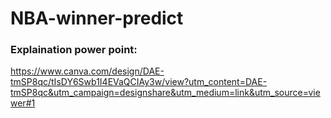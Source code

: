 # NBA-winner-predict
### Explaination power point: 
https://www.canva.com/design/DAE-tmSP8qc/tIsDY6Swb1I4EVaQCIAy3w/view?utm_content=DAE-tmSP8qc&utm_campaign=designshare&utm_medium=link&utm_source=viewer#1

